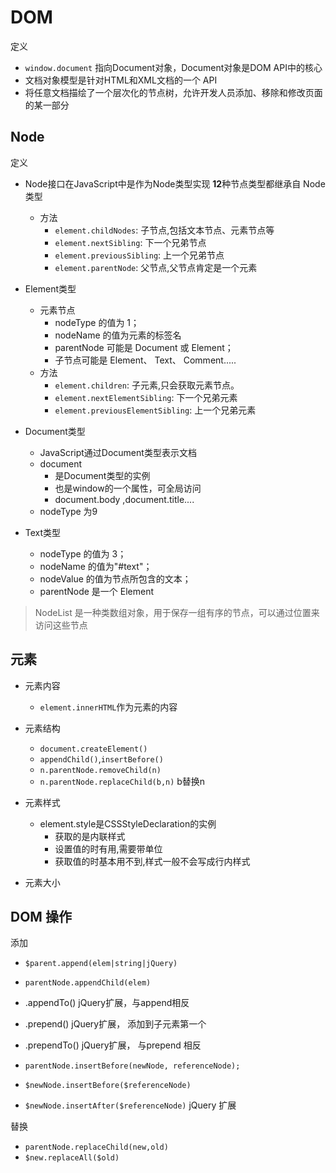 # DOM

定义

- `window.document` 指向Document对象，Document对象是DOM API中的核心
- 文档对象模型是针对HTML和XML文档的一个 API
- 将任意文档描绘了一个层次化的节点树，允许开发人员添加、移除和修改页面的某一部分

## Node

定义

- Node接口在JavaScript中是作为Node类型实现
     **12**种节点类型都继承自 Node 类型
    + 方法
        + `element.childNodes`: 子节点,包括文本节点、元素节点等
        + `element.nextSibling`: 下一个兄弟节点
        + `element.previousSibling`: 上一个兄弟节点
        + `element.parentNode`: 父节点,父节点肯定是一个元素
    
- Element类型
    + 元素节点
        + nodeType 的值为 1；
        + nodeName 的值为元素的标签名
        + parentNode 可能是 Document 或 Element；
        + 子节点可能是 Element、 Text、 Comment.....
    + 方法
        + `element.children`: 子元素,只会获取元素节点。
        + `element.nextElementSibling`: 下一个兄弟元素                   
        + `element.previousElementSibling`: 上一个兄弟元素  
                                  
                                  
- Document类型
    + JavaScript通过Document类型表示文档
    + document
        + 是Document类型的实例
        + 也是window的一个属性，可全局访问
        + document.body ,document.title....
    + nodeType 为9    
                                  
- Text类型
    + nodeType 的值为 3；
    + nodeName 的值为"#text"；
    + nodeValue 的值为节点所包含的文本；
    + parentNode 是一个 Element
                                  
> NodeList 是一种类数组对象，用于保存一组有序的节点，可以通过位置来访问这些节点

## 元素

- 元素内容
    + `element.innerHTML`作为元素的内容

- 元素结构
    + `document.createElement()`
    + `appendChild()`,`insertBefore()`
    + `n.parentNode.removeChild(n)`
    + `n.parentNode.replaceChild(b,n)` b替换n

- 元素样式
    + element.style是CSSStyleDeclaration的实例
        + 获取的是内联样式 
        + 设置值的时有用,需要带单位
        + 获取值的时基本用不到,样式一般不会写成行内样式
- 元素大小    

## DOM 操作

添加

- `$parent.append(elem|string|jQuery)`
- `parentNode.appendChild(elem)`

- .appendTo() jQuery扩展，与append相反
- .prepend() jQuery扩展， 添加到子元素第一个
- .prependTo() jQuery扩展， 与prepend 相反

- `parentNode.insertBefore(newNode, referenceNode);`
- `$newNode.insertBefore($referenceNode)`

- `$newNode.insertAfter($referenceNode)` jQuery 扩展

替换

- `parentNode.replaceChild(new,old)`
- `$new.replaceAll($old)`
